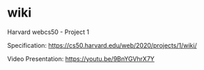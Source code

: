 # wiki
Harvard webcs50 - Project 1

Specification:
https://cs50.harvard.edu/web/2020/projects/1/wiki/

Video Presentation:
https://youtu.be/9BnYGVhrX7Y
